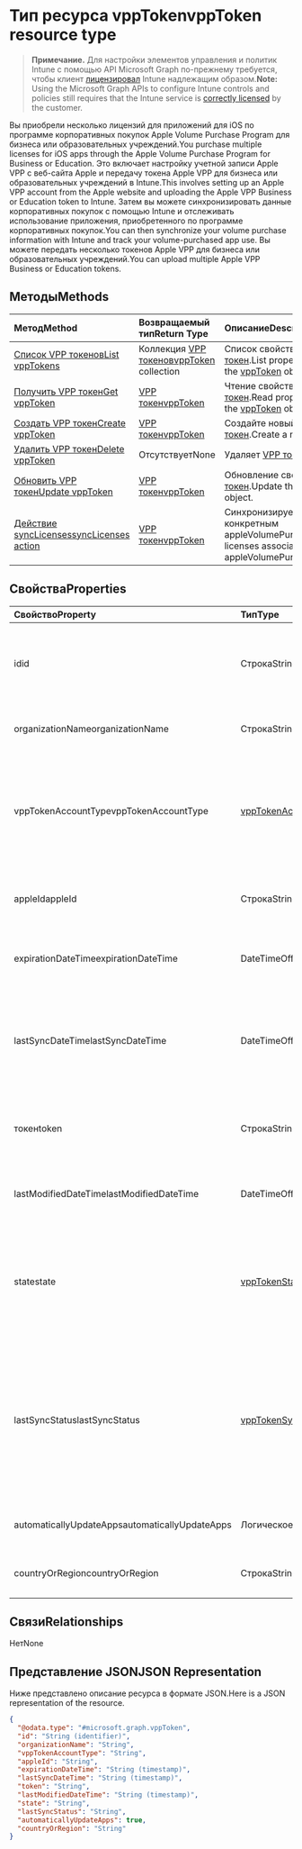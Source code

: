 # <a name="vpptoken-resource-type"></a><span data-ttu-id="f098d-101">Тип ресурса vppToken</span><span class="sxs-lookup"><span data-stu-id="f098d-101">vppToken resource type</span></span>

> <span data-ttu-id="f098d-102">**Примечание.** Для настройки элементов управления и политик Intune с помощью API Microsoft Graph по-прежнему требуется, чтобы клиент [лицензировал](https://go.microsoft.com/fwlink/?linkid=839381) Intune надлежащим образом.</span><span class="sxs-lookup"><span data-stu-id="f098d-102">**Note:** Using the Microsoft Graph APIs to configure Intune controls and policies still requires that the Intune service is [correctly licensed](https://go.microsoft.com/fwlink/?linkid=839381) by the customer.</span></span>

<span data-ttu-id="f098d-103">Вы приобрели несколько лицензий для приложений для iOS по программе корпоративных покупок Apple Volume Purchase Program для бизнеса или образовательных учреждений.</span><span class="sxs-lookup"><span data-stu-id="f098d-103">You purchase multiple licenses for iOS apps through the Apple Volume Purchase Program for Business or Education.</span></span> <span data-ttu-id="f098d-104">Это включает настройку учетной записи Apple VPP с веб-сайта Apple и передачу токена Apple VPP для бизнеса или образовательных учреждений в Intune.</span><span class="sxs-lookup"><span data-stu-id="f098d-104">This involves setting up an Apple VPP account from the Apple website and uploading the Apple VPP Business or Education token to Intune.</span></span> <span data-ttu-id="f098d-105">Затем вы можете синхронизировать данные корпоративных покупок с помощью Intune и отслеживать использование приложения, приобретенного по программе корпоративных покупок.</span><span class="sxs-lookup"><span data-stu-id="f098d-105">You can then synchronize your volume purchase information with Intune and track your volume-purchased app use.</span></span> <span data-ttu-id="f098d-106">Вы можете передать несколько токенов Apple VPP для бизнеса или образовательных учреждений.</span><span class="sxs-lookup"><span data-stu-id="f098d-106">You can upload multiple Apple VPP Business or Education tokens.</span></span>
## <a name="methods"></a><span data-ttu-id="f098d-107">Методы</span><span class="sxs-lookup"><span data-stu-id="f098d-107">Methods</span></span>
|<span data-ttu-id="f098d-108">Метод</span><span class="sxs-lookup"><span data-stu-id="f098d-108">Method</span></span>|<span data-ttu-id="f098d-109">Возвращаемый тип</span><span class="sxs-lookup"><span data-stu-id="f098d-109">Return Type</span></span>|<span data-ttu-id="f098d-110">Описание</span><span class="sxs-lookup"><span data-stu-id="f098d-110">Description</span></span>|
|:---|:---|:---|
|[<span data-ttu-id="f098d-111">Список VPP токенов</span><span class="sxs-lookup"><span data-stu-id="f098d-111">List vppTokens</span></span>](../api/intune_onboarding_vpptoken_list.md)|<span data-ttu-id="f098d-112">Коллекция [VPP токенов](../resources/intune_onboarding_vpptoken.md)</span><span class="sxs-lookup"><span data-stu-id="f098d-112">[vppToken](../resources/intune_onboarding_vpptoken.md) collection</span></span>|<span data-ttu-id="f098d-113">Список свойств и связей объектов [VPP токен](../resources/intune_onboarding_vpptoken.md).</span><span class="sxs-lookup"><span data-stu-id="f098d-113">List properties and relationships of the [vppToken](../resources/intune_onboarding_vpptoken.md) objects.</span></span>|
|[<span data-ttu-id="f098d-114">Получить VPP токен</span><span class="sxs-lookup"><span data-stu-id="f098d-114">Get vppToken</span></span>](../api/intune_onboarding_vpptoken_get.md)|[<span data-ttu-id="f098d-115">VPP токен</span><span class="sxs-lookup"><span data-stu-id="f098d-115">vppToken</span></span>](../resources/intune_onboarding_vpptoken.md)|<span data-ttu-id="f098d-116">Чтение свойств и связей объекта [VPP токен](../resources/intune_onboarding_vpptoken.md).</span><span class="sxs-lookup"><span data-stu-id="f098d-116">Read properties and relationships of the [vppToken](../resources/intune_onboarding_vpptoken.md) object.</span></span>|
|[<span data-ttu-id="f098d-117">Создать VPP токен</span><span class="sxs-lookup"><span data-stu-id="f098d-117">Create vppToken</span></span>](../api/intune_onboarding_vpptoken_create.md)|[<span data-ttu-id="f098d-118">VPP токен</span><span class="sxs-lookup"><span data-stu-id="f098d-118">vppToken</span></span>](../resources/intune_onboarding_vpptoken.md)|<span data-ttu-id="f098d-119">Создайте новый объект [VPP токен](../resources/intune_onboarding_vpptoken.md).</span><span class="sxs-lookup"><span data-stu-id="f098d-119">Create a new [vppToken](../resources/intune_onboarding_vpptoken.md) object.</span></span>|
|[<span data-ttu-id="f098d-120">Удалить VPP токен</span><span class="sxs-lookup"><span data-stu-id="f098d-120">Delete vppToken</span></span>](../api/intune_onboarding_vpptoken_delete.md)|<span data-ttu-id="f098d-121">Отсутствует</span><span class="sxs-lookup"><span data-stu-id="f098d-121">None</span></span>|<span data-ttu-id="f098d-122">Удаляет [VPP токен](../resources/intune_onboarding_vpptoken.md).</span><span class="sxs-lookup"><span data-stu-id="f098d-122">Deletes a [vppToken](../resources/intune_onboarding_vpptoken.md).</span></span>|
|[<span data-ttu-id="f098d-123">Обновить VPP токен</span><span class="sxs-lookup"><span data-stu-id="f098d-123">Update vppToken</span></span>](../api/intune_onboarding_vpptoken_update.md)|[<span data-ttu-id="f098d-124">VPP токен</span><span class="sxs-lookup"><span data-stu-id="f098d-124">vppToken</span></span>](../resources/intune_onboarding_vpptoken.md)|<span data-ttu-id="f098d-125">Обновление свойств объекта [VPP токен](../resources/intune_onboarding_vpptoken.md).</span><span class="sxs-lookup"><span data-stu-id="f098d-125">Update the properties of a [vppToken](../resources/intune_onboarding_vpptoken.md) object.</span></span>|
|[<span data-ttu-id="f098d-126">Действие syncLicenses</span><span class="sxs-lookup"><span data-stu-id="f098d-126">syncLicenses action</span></span>](../api/intune_onboarding_vpptoken_synclicenses.md)|[<span data-ttu-id="f098d-127">VPP токен</span><span class="sxs-lookup"><span data-stu-id="f098d-127">vppToken</span></span>](../resources/intune_onboarding_vpptoken.md)|<span data-ttu-id="f098d-128">Синхронизирует лицензии, связанные с конкретным appleVolumePurchaseProgramToken</span><span class="sxs-lookup"><span data-stu-id="f098d-128">Syncs licenses associated with a specific appleVolumePurchaseProgramToken</span></span>|

## <a name="properties"></a><span data-ttu-id="f098d-129">Свойства</span><span class="sxs-lookup"><span data-stu-id="f098d-129">Properties</span></span>
|<span data-ttu-id="f098d-130">Свойство</span><span class="sxs-lookup"><span data-stu-id="f098d-130">Property</span></span>|<span data-ttu-id="f098d-131">Тип</span><span class="sxs-lookup"><span data-stu-id="f098d-131">Type</span></span>|<span data-ttu-id="f098d-132">Описание</span><span class="sxs-lookup"><span data-stu-id="f098d-132">Description</span></span>|
|:---|:---|:---|
|<span data-ttu-id="f098d-133">id</span><span class="sxs-lookup"><span data-stu-id="f098d-133">id</span></span>|<span data-ttu-id="f098d-134">Строка</span><span class="sxs-lookup"><span data-stu-id="f098d-134">String</span></span>|<span data-ttu-id="f098d-135">Автоматически генерируется при создании appleVolumePurchaseProgramToken.</span><span class="sxs-lookup"><span data-stu-id="f098d-135">This is automatically generated when the appleVolumePurchaseProgramToken is created.</span></span> <span data-ttu-id="f098d-136">Это ключ объекта.</span><span class="sxs-lookup"><span data-stu-id="f098d-136">It is the Key of the entity.</span></span>|
|<span data-ttu-id="f098d-137">organizationName</span><span class="sxs-lookup"><span data-stu-id="f098d-137">organizationName</span></span>|<span data-ttu-id="f098d-138">Строка</span><span class="sxs-lookup"><span data-stu-id="f098d-138">String</span></span>|<span data-ttu-id="f098d-139">Организация, связанная с токеном Apple Volume Purchase Program.</span><span class="sxs-lookup"><span data-stu-id="f098d-139">The organization associated with the Apple Volume Purchase Program Token</span></span>|
|<span data-ttu-id="f098d-140">vppTokenAccountType</span><span class="sxs-lookup"><span data-stu-id="f098d-140">vppTokenAccountType</span></span>|[<span data-ttu-id="f098d-141">vppTokenAccountType</span><span class="sxs-lookup"><span data-stu-id="f098d-141">vppTokenAccountType</span></span>](../resources/intune_shared_vpptokenaccounttype.md)|<span data-ttu-id="f098d-142">Тип программы оптовых покупок, с которой связан данный маркер Apple Volume Purchase Program.</span><span class="sxs-lookup"><span data-stu-id="f098d-142">The type of volume purchase program which the given Apple Volume Purchase Program Token is associated with.</span></span> <span data-ttu-id="f098d-143">Возможные значения: `business`, `education`.</span><span class="sxs-lookup"><span data-stu-id="f098d-143">The possible values are:</span></span> <span data-ttu-id="f098d-144">Возможные значения: `business`, `education`.</span><span class="sxs-lookup"><span data-stu-id="f098d-144">The possible values are:</span></span>|
|<span data-ttu-id="f098d-145">appleId</span><span class="sxs-lookup"><span data-stu-id="f098d-145">appleId</span></span>|<span data-ttu-id="f098d-146">Строка</span><span class="sxs-lookup"><span data-stu-id="f098d-146">String</span></span>|<span data-ttu-id="f098d-147">Идентификатор Apple ID, связанный с заданным маркером Apple Volume Purchase Program.</span><span class="sxs-lookup"><span data-stu-id="f098d-147">The apple Id associated with the given Apple Volume Purchase Program Token.</span></span>|
|<span data-ttu-id="f098d-148">expirationDateTime</span><span class="sxs-lookup"><span data-stu-id="f098d-148">expirationDateTime</span></span>|<span data-ttu-id="f098d-149">DateTimeOffset</span><span class="sxs-lookup"><span data-stu-id="f098d-149">DateTimeOffset</span></span>|<span data-ttu-id="f098d-150">Дата и время завершения срока действия маркера Apple Volume Purchase Program.</span><span class="sxs-lookup"><span data-stu-id="f098d-150">The expiration date time of the Apple Volume Purchase Program Token.</span></span>|
|<span data-ttu-id="f098d-151">lastSyncDateTime</span><span class="sxs-lookup"><span data-stu-id="f098d-151">lastSyncDateTime</span></span>|<span data-ttu-id="f098d-152">DateTimeOffset</span><span class="sxs-lookup"><span data-stu-id="f098d-152">DateTimeOffset</span></span>|<span data-ttu-id="f098d-153">Последнее выполнение синхронизации приложения при помощи службы Apple Volume Purchase Program с использованием токена Apple Volume Purchase Program.</span><span class="sxs-lookup"><span data-stu-id="f098d-153">The last time when an application sync was done with the Apple volume purchase program service using the the Apple Volume Purchase Program Token.</span></span>|
|<span data-ttu-id="f098d-154">токен</span><span class="sxs-lookup"><span data-stu-id="f098d-154">token</span></span>|<span data-ttu-id="f098d-155">Строка</span><span class="sxs-lookup"><span data-stu-id="f098d-155">String</span></span>|<span data-ttu-id="f098d-156">Строка токена Apple Volume Purchase Program; загрузка выполнена из Apple Volume Purchase Program.</span><span class="sxs-lookup"><span data-stu-id="f098d-156">The Apple Volume Purchase Program Token string downloaded from the Apple Volume Purchase Program.</span></span>|
|<span data-ttu-id="f098d-157">lastModifiedDateTime</span><span class="sxs-lookup"><span data-stu-id="f098d-157">lastModifiedDateTime</span></span>|<span data-ttu-id="f098d-158">DateTimeOffset</span><span class="sxs-lookup"><span data-stu-id="f098d-158">DateTimeOffset</span></span>|<span data-ttu-id="f098d-159">Дата и время последнего изменения, связанного с токеном Apple Volume Purchase Program.</span><span class="sxs-lookup"><span data-stu-id="f098d-159">Last modification date time associated with the Apple Volume Purchase Program Token.</span></span>|
|<span data-ttu-id="f098d-160">state</span><span class="sxs-lookup"><span data-stu-id="f098d-160">state</span></span>|[<span data-ttu-id="f098d-161">vppTokenState</span><span class="sxs-lookup"><span data-stu-id="f098d-161">vppTokenState</span></span>](../resources/intune_onboarding_vpptokenstate.md)|<span data-ttu-id="f098d-162">Текущее состояние маркера Apple Volume Purchase Program.</span><span class="sxs-lookup"><span data-stu-id="f098d-162">Current state of the Apple Volume Purchase Program Token.</span></span> <span data-ttu-id="f098d-163">Возможные значения: `unknown`, `valid`, `expired`, `invalid`.</span><span class="sxs-lookup"><span data-stu-id="f098d-163">The possible values are `unknown`, `valid`, `expired`, `invalid`, , , , , , , , or .</span></span> <span data-ttu-id="f098d-164">Возможные значения: `unknown`, `valid`, `expired`, `invalid`.</span><span class="sxs-lookup"><span data-stu-id="f098d-164">The possible values are `unknown`, `valid`, `expired`, `invalid`, , , , , , , , or .</span></span>|
|<span data-ttu-id="f098d-165">lastSyncStatus</span><span class="sxs-lookup"><span data-stu-id="f098d-165">lastSyncStatus</span></span>|[<span data-ttu-id="f098d-166">vppTokenSyncStatus</span><span class="sxs-lookup"><span data-stu-id="f098d-166">vppTokenSyncStatus</span></span>](../resources/intune_onboarding_vpptokensyncstatus.md)|<span data-ttu-id="f098d-167">Текущее состояние последней синхронизации приложения, инициированной с помощью маркера Apple Volume Purchase Program.</span><span class="sxs-lookup"><span data-stu-id="f098d-167">Current sync status of the last application sync which was triggered using the Apple Volume Purchase Program Token.</span></span> <span data-ttu-id="f098d-168">Возможные значения: `none`, `inProgress`, `completed`, `failed`.</span><span class="sxs-lookup"><span data-stu-id="f098d-168">The possible values are `none`, `inProgress`, `completed`, `failed`, , , , , , , , or .</span></span> <span data-ttu-id="f098d-169">Возможные значения: `none`, `inProgress`, `completed`, `failed`.</span><span class="sxs-lookup"><span data-stu-id="f098d-169">The possible values are `none`, `inProgress`, `completed`, `failed`, , , , , , , , or .</span></span>|
|<span data-ttu-id="f098d-170">automaticallyUpdateApps</span><span class="sxs-lookup"><span data-stu-id="f098d-170">automaticallyUpdateApps</span></span>|<span data-ttu-id="f098d-171">Логическое</span><span class="sxs-lookup"><span data-stu-id="f098d-171">Boolean</span></span>|<span data-ttu-id="f098d-172">Автоматически обновятся все приложения, не только для токена VPP.</span><span class="sxs-lookup"><span data-stu-id="f098d-172">Whether or not apps for the VPP token will be automatically updated.</span></span>|
|<span data-ttu-id="f098d-173">countryOrRegion</span><span class="sxs-lookup"><span data-stu-id="f098d-173">countryOrRegion</span></span>|<span data-ttu-id="f098d-174">Строка</span><span class="sxs-lookup"><span data-stu-id="f098d-174">String</span></span>|<span data-ttu-id="f098d-175">Автоматически обновятся все приложения, не только для токена VPP.</span><span class="sxs-lookup"><span data-stu-id="f098d-175">Whether or not apps for the VPP token will be automatically updated.</span></span>|

## <a name="relationships"></a><span data-ttu-id="f098d-176">Связи</span><span class="sxs-lookup"><span data-stu-id="f098d-176">Relationships</span></span>
<span data-ttu-id="f098d-177">Нет</span><span class="sxs-lookup"><span data-stu-id="f098d-177">None</span></span>
## <a name="json-representation"></a><span data-ttu-id="f098d-178">Представление JSON</span><span class="sxs-lookup"><span data-stu-id="f098d-178">JSON Representation</span></span>
<span data-ttu-id="f098d-179">Ниже представлено описание ресурса в формате JSON.</span><span class="sxs-lookup"><span data-stu-id="f098d-179">Here is a JSON representation of the resource.</span></span>
<!-- {
  "blockType": "resource",
  "baseType": "microsoft.graph.entity",
  "@odata.type": "microsoft.graph.vppToken"
}
-->
``` json
{
  "@odata.type": "#microsoft.graph.vppToken",
  "id": "String (identifier)",
  "organizationName": "String",
  "vppTokenAccountType": "String",
  "appleId": "String",
  "expirationDateTime": "String (timestamp)",
  "lastSyncDateTime": "String (timestamp)",
  "token": "String",
  "lastModifiedDateTime": "String (timestamp)",
  "state": "String",
  "lastSyncStatus": "String",
  "automaticallyUpdateApps": true,
  "countryOrRegion": "String"
}
```



